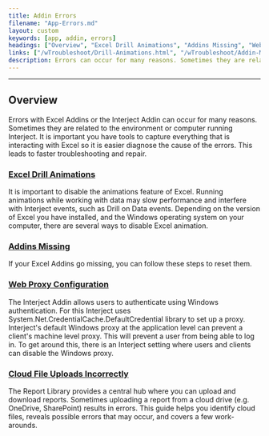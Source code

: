 ```yaml
---
title: Addin Errors
filename: "App-Errors.md"
layout: custom
keywords: [app, addin, errors]
headings: ["Overview", "Excel Drill Animations", "Addins Missing", "Web Proxy Configuration", "Cloud File Uploads Incorrectly"]
links: ["/wTroubleshoot/Drill-Animations.html", "/wTroubleshoot/Addin-Missing.html", "/wTroubleshoot/WebProxy.html", "/wTroubleshoot/Cloud-File.html"]
description: Errors can occur for many reasons. Sometimes they are related to the environment or computer running Interject. It is important you have tools to capture everything that is interacting with Excel so, it is easier diagnose the cause of errors. This leads to faster troubleshooting and repair.
---
```

* * *

## Overview

Errors with Excel Addins or the Interject Addin can occur for many reasons. Sometimes they are related to the environment or computer running Interject. It is important you have tools to capture everything that is interacting with Excel so it is easier diagnose the cause of the errors. This leads to faster troubleshooting and repair.

### [Excel Drill Animations](/wTroubleshoot/Drill-Animations.html)

It is important to disable the animations feature of Excel. Running animations while working with data may slow performance and interfere with Interject events, such as Drill on Data events. Depending on the version of Excel you have installed, and the Windows operating system on your computer, there are several ways to disable Excel animation.

### [Addins Missing](/wTroubleshoot/Addin-Missing.html)

If your Excel Addins go missing, you can follow these steps to reset them.

### [Web Proxy Configuration](/wTroubleshoot/WebProxy.html)

The Interject Addin allows users to authenticate using Windows authentication. For this Interject uses System.Net.CredentialCache.DefaultCredential library to set up a proxy. Interject's default Windows proxy at the application level can prevent a client's machine level proxy. This will prevent a user from being able to log in. To get around this, there is an Interject setting where users and clients can disable the Windows proxy.

### [Cloud File Uploads Incorrectly](/wTroubleshoot/Cloud-File.html)

The Report Library provides a central hub where you can upload and download reports. Sometimes uploading a report from a cloud drive (e.g. OneDrive, SharePoint) results in errors. This guide helps you identify cloud files, reveals possible errors that may occur, and covers a few work-arounds.